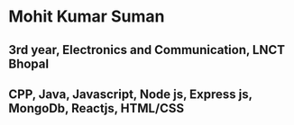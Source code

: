 # Mohit Kumar Suman

## 3rd year, Electronics and Communication, LNCT Bhopal

## CPP, Java, Javascript, Node js, Express js, MongoDb, Reactjs, HTML/CSS